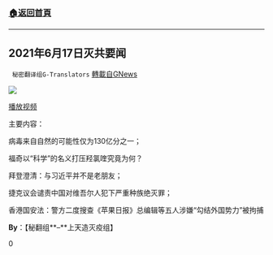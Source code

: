 ###  [:house:返回首頁](https://github.com/ourhimalayas/txt)
---

## 2021年6月17日灭共要闻
` 秘密翻译组G-Translators` [轉載自GNews](https://gnews.org/zh-hans/1332924/)

![]()![](https://gnews-media-offload.s3.amazonaws.com/wp-content/uploads/2021/06/18215850/%E7%81%AD%E4%B8%80%E7%BB%84%E5%B0%81%E9%9D%A2-10.jpg)


[播放视频](https://gtv.org/video/id=60cd45a3b96c69573d81e9d4)

主要内容：

病毒来自自然的可能性仅为130亿分之一；

福奇以“科学”的名义打压羟氯喹究竟为何？

拜登澄清：与习近平并不是老朋友；

捷克议会谴责中国对维吾尔人犯下严重种族绝灭罪；

香港国安法：警方二度搜查《苹果日报》总编辑等五人涉嫌“勾结外国势力”被拘捕

**By**：【秘翻组**–**上天造灭疫组】

0
